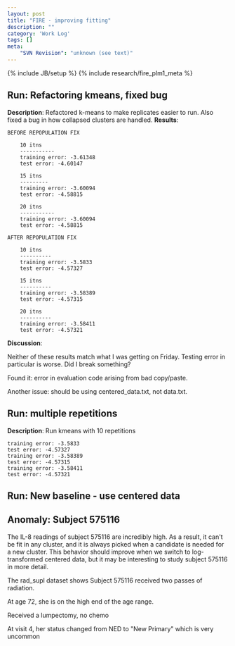 ```yaml
---
layout: post
title: "FIRE - improving fitting"
description: ""
category: 'Work Log'
tags: []
meta: 
    "SVN Revision": "unknown (see text)"
---
```

{% include JB/setup %}
{% include research/fire_plm1_meta %}

Run: Refactoring kmeans, fixed bug
--------------
**Description**: Refactored k-means to make replicates easier to run.  Also fixed a bug in how collapsed clusters are handled.
**Results**:  

    BEFORE REPOPULATION FIX

        10 itns
        -----------
        training error: -3.61348
        test error: -4.60147

        15 itns
        ---------
        training error: -3.60094
        test error: -4.58815

        20 itns
        -----------
        training error: -3.60094
        test error: -4.58815

    AFTER REPOPULATION FIX

        10 itns
        ----------
        training error: -3.5833
        test error: -4.57327

        15 itns
        ----------
        training error: -3.58389
        test error: -4.57315

        20 itns
        ----------
        training error: -3.58411
        test error: -4.57321

**Discussion**: 

Neither of these results match what I was getting on Friday.  Testing error in particular is worse.  Did I break something?

Found it:  error in evaluation code arising from bad copy/paste.

Another issue:  should be using centered_data.txt, not data.txt.   

Run: multiple repetitions
-------
**Description**: Run kmeans with 10 repetitions

    training error: -3.5833
    test error: -4.57327
    training error: -3.58389
    test error: -4.57315
    training error: -3.58411
    test error: -4.57321

Run: New baseline - use centered data
-------

Anomaly:  Subject 575116
-----------------------

The IL-8 readings of subject 575116 are incredibly high.  As a result, it can't be fit in any cluster, and it is always picked when a candidate is needed for a new cluster.  This behavior should improve when we switch to log-transformed centered data, but it may be interesting to study subject 575116 in more detail.

The rad_supl dataset shows Subject 575116 received two passes of radiation.

At age 72, she is on the high end of the age range.

Received a lumpectomy, no chemo

At visit 4, her status changed from NED to "New Primary" which is very uncommon



